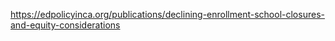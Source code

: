 https://edpolicyinca.org/publications/declining-enrollment-school-closures-and-equity-considerations
